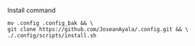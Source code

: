 Install command
```
mv .config .config_bak && \
git clone https://github.com/JoseanAyala/.config.git && \
./.config/scripts/install.sh
```
